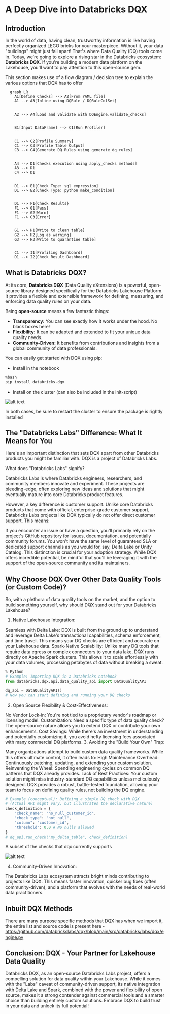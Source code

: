 # A Deep Dive into Databricks DQX

## Introduction

In the world of data, having clean, trustworthy information is like having perfectly organized LEGO bricks for your masterpiece. Without it, your data "buildings" might just fall apart! That's where Data Quality (DQ) tools come in. Today, we're going to explore a rising star in the Databricks ecosystem: **Databricks DQX**. If you're building a modern data platform on the Lakehouse, you'll want to pay attention to this open-source gem.

This section makes use of a flow diagram / decision tree to explain the various options that DQX has to offer

```mermaid
  graph LR
    A1[Define Checks] --> A2[From YAML file]
    A1 --> A3[Inline using DQRule / DQRuleColSet]
 
 
    A2 --> A4[Load and validate with DQEngine.validate_checks]
 
 
    B1[Input DataFrame] --> C1[Run Profiler]
 
  
    C1 --> C2[Profile Summary]
    C1 --> C3[Profile Table Output]
    C3 --> C4[Generate DQ Rules using generate_dq_rules]
 
  
    A4 --> D1[Checks execution using apply_checks methods]
    A3 --> D1
    C4 --> D1
 
 
    D1 --> E1[Check Type: sql_expression]
    D1 --> E2[Check Type: python make_condition]
 
 
    D1 --> F1{Check Results}
    F1 --> G1[Pass]
    F1 --> G2[Warn]
    F1 --> G3[Error]
 
   
    G1 --> H1[Write to clean table]
    G2 --> H2[Log as warning]
    G3 --> H3[Write to quarantine table]
 
 
    C1 --> I1[Profiling Dashboard]
    D1 --> I2[Check Result Dashboard]
```

## What is Databricks DQX? 
 
At its core, **Databricks DQX** (Data Quality eXtensions) is a powerful, open-source library designed specifically for the Databricks Lakehouse Platform. It provides a flexible and extensible framework for defining, measuring, and enforcing data quality rules on your data.

Being **open-source** means a few fantastic things:

* **Transparency:** You can see exactly how it works under the hood. No black boxes here!
* **Flexibility:** It can be adapted and extended to fit your unique data quality needs.
* **Community-Driven:** It benefits from contributions and insights from a global community of data professionals.

You can easily get started with DQX using pip:
- Install in the notebook
```bash
%bash
pip install databricks-dqx
```
- Install on the cluster (can also be included in the init-script)

![alt text](/images/dqx_install.png)

In both cases, be sure to restart the cluster to ensure the package is rightly installed

## The "Databricks Labs" Difference: What It Means for You
Here's an important distinction that sets DQX apart from other Databricks products you might be familiar with. DQX is a project of Databricks Labs.

What does "Databricks Labs" signify?

Databricks Labs is where Databricks engineers, researchers, and community members innovate and experiment. These projects are bleeding-edge, often exploring new ideas and solutions that might eventually mature into core Databricks product features.

However, a key difference is customer support. Unlike core Databricks products that come with official, enterprise-grade customer support, Databricks Labs projects like DQX typically do not offer direct customer support. This means:

If you encounter an issue or have a question, you'll primarily rely on the project's GitHub repository for issues, documentation, and potentially community forums.
You won't have the same level of guaranteed SLA or dedicated support channels as you would for, say, Delta Lake or Unity Catalog.
This distinction is crucial for your adoption strategy. While DQX offers incredible potential, be mindful that you'll be leveraging it with the support of the open-source community and its maintainers.

## Why Choose DQX Over Other Data Quality Tools (or Custom Code)?
So, with a plethora of data quality tools on the market, and the option to build something yourself, why should DQX stand out for your Databricks Lakehouse?

1. Native Lakehouse Integration:

Seamless with Delta Lake: DQX is built from the ground up to understand and leverage Delta Lake's transactional capabilities, schema enforcement, and time travel. This means your DQ checks are efficient and accurate on your Lakehouse data.
Spark-Native Scalability: Unlike many DQ tools that require data egress or complex connectors to your data lake, DQX runs directly on Apache Spark clusters. This allows it to scale effortlessly with your data volumes, processing petabytes of data without breaking a sweat.

```python
% Python
# Example: Importing DQX in a Databricks notebook
from databricks.dqx.api.data_quality_api import DataQualityAPI

dq_api = DataQualityAPI()
# Now you can start defining and running your DQ checks
```
2. Open Source Flexibility & Cost-Effectiveness:

No Vendor Lock-in: You're not tied to a proprietary vendor's roadmap or licensing model.
Customization: Need a specific type of data quality check? The open-source nature allows you to extend DQX or contribute your own enhancements.
Cost Savings: While there's an investment in understanding and potentially customizing it, you avoid hefty licensing fees associated with many commercial DQ platforms.
3. Avoiding the "Build Your Own" Trap:

Many organizations attempt to build custom data quality frameworks. While this offers ultimate control, it often leads to:
High Maintenance Overhead: Continuously patching, updating, and extending your custom solution.
Reinventing the Wheel: Spending engineering cycles on common DQ patterns that DQX already provides.
Lack of Best Practices: Your custom solution might miss industry-standard DQ capabilities unless meticulously designed.
DQX provides a robust, battle-tested foundation, allowing your team to focus on defining quality rules, not building the DQ engine.


```python
# Example (conceptual): Defining a simple DQ check with DQX
# (Actual API might vary, but illustrates the declarative nature)
check_definition = {
    "check_name": "no_null_customer_id",
    "check_type": "not_null",
    "column": "customer_id",
    "threshold": 0.0 # No nulls allowed
}
# dq_api.run_check("my_delta_table", check_definition)
```
A subset of the checks that dqx currently supports

![alt text](/images/dqx_check_types.png)

4. Community-Driven Innovation:

The Databricks Labs ecosystem attracts bright minds contributing to projects like DQX. This means faster innovation, quicker bug fixes (often community-driven), and a platform that evolves with the needs of real-world data practitioners.

## Inbuilt DQX Methods
There are many purpose specific methods that DQX has when we import it, the entire list and source code is present here - https://github.com/databrickslabs/dqx/blob/main/src/databricks/labs/dqx/engine.py
## Conclusion: DQX - Your Partner for Lakehouse Data Quality
Databricks DQX, as an open-source Databricks Labs project, offers a compelling solution for data quality within your Lakehouse. While it comes with the "Labs" caveat of community-driven support, its native integration with Delta Lake and Spark, combined with the power and flexibility of open source, makes it a strong contender against commercial tools and a smarter choice than building entirely custom solutions. Embrace DQX to build trust in your data and unlock its full potential!